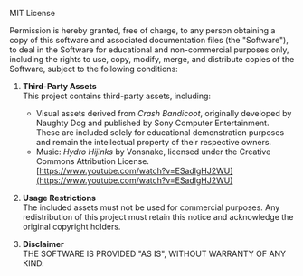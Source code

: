 MIT License

Permission is hereby granted, free of charge, to any person obtaining a copy
of this software and associated documentation files (the "Software"), to deal
in the Software for educational and non-commercial purposes only, including
the rights to use, copy, modify, merge, and distribute copies of the Software,
subject to the following conditions:

1. **Third-Party Assets**  
   This project contains third-party assets, including:

   - Visual assets derived from _Crash Bandicoot_, originally developed by Naughty Dog and published by Sony Computer Entertainment. These are included solely for educational demonstration purposes and remain the intellectual property of their respective owners.
   - Music: _Hydro Hijinks_ by Vonsnake, licensed under the Creative Commons Attribution License.  
     [https://www.youtube.com/watch?v=ESadlgHJ2WU](https://www.youtube.com/watch?v=ESadlgHJ2WU)

2. **Usage Restrictions**  
   The included assets must not be used for commercial purposes. Any redistribution of this project must retain this notice and acknowledge the original copyright holders.

3. **Disclaimer**  
   THE SOFTWARE IS PROVIDED "AS IS", WITHOUT WARRANTY OF ANY KIND.
